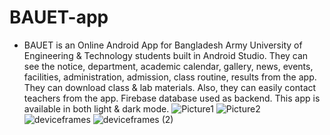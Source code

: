 # BAUET-app
-	BAUET is an Online Android App for Bangladesh Army University of Engineering & Technology students built in Android Studio. They can see the notice, department, academic calendar, gallery, news, events, facilities, administration, admission, class routine, results from the app. They can download class & lab materials. Also, they can easily contact teachers from the app. Firebase database used as backend. This app is available in both light & dark mode.
![Picture1](https://user-images.githubusercontent.com/98076172/160154110-e6c4e6bb-9d27-4a3e-bbb5-f3c871199192.png)
![Picture2](https://user-images.githubusercontent.com/98076172/160154123-1387bd1c-141b-4b8b-a026-ea3b545fc39d.png)
![deviceframes](https://user-images.githubusercontent.com/98076172/160299277-e8ba906b-57c1-46ea-ba79-41e002d740a8.png)
![deviceframes (2)](https://user-images.githubusercontent.com/98076172/160299280-73c3573b-3be8-4489-934a-920d1e0d354c.png)


